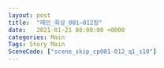 ```yaml
---
layout: post
title:  "메인_회상_001~012장"
date:   2021-01-21 08:00:00 +0000
categories: Main
Tags: Story Main
SceneCode: ["scene_skip_cp001-012_q1_s10"]
---
```

